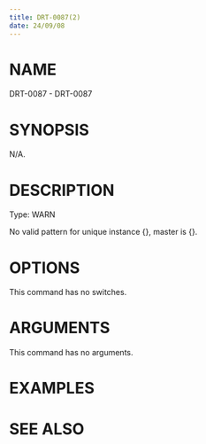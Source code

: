 ```yaml
---
title: DRT-0087(2)
date: 24/09/08
---
```


# NAME

DRT-0087 - DRT-0087

# SYNOPSIS

N/A.

# DESCRIPTION

Type: WARN

No valid pattern for unique instance {}, master is {}.

# OPTIONS

This command has no switches.

# ARGUMENTS

This command has no arguments.

# EXAMPLES

# SEE ALSO
